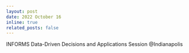 ```yaml
---
layout: post
date: 2022 October 16
inline: true
related_posts: false
---
```


INFORMS Data-Driven Decisions and Applications Session @Indianapolis
